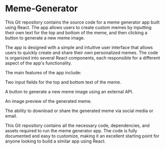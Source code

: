 # Meme-Generator

This Git repository contains the source code for a meme generator app built using React. The app allows users to create custom memes by inputting their own text for the top and bottom of the meme, and then clicking a button to generate a new meme image.


The app is designed with a simple and intuitive user interface that allows users to quickly create and share their own personalized memes. The code is organized into several React components, each responsible for a different aspect of the app's functionality.


The main features of the app include:


Two input fields for the top and bottom text of the meme.

A button to generate a new meme image using an external API.

An image preview of the generated meme.

The ability to download or share the generated meme via social media or email.

This Git repository contains all the necessary code, dependencies, and assets required to run the meme generator app. The code is fully documented and easy to customize, making it an excellent starting point for anyone looking to build a similar app using React.
